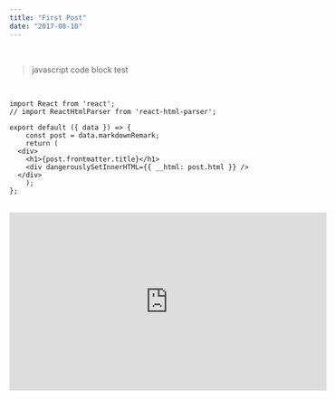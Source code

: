 ```yaml
---
title: "First Post"
date: "2017-08-10"
---
```


<br>

> javascript code block test

<br>

```jsx{1-2,22}
import React from 'react';
// import ReactHtmlParser from 'react-html-parser';

export default ({ data }) => {
	const post = data.markdownRemark;
	return (
  <div>
    <h1>{post.frontmatter.title}</h1>
    <div dangerouslySetInnerHTML={{ __html: post.html }} />
  </div>
	);
};

```
<br>

<iframe width="560" height="315" src="https://www.youtube.com/embed/4n0xNbfJLR8" frameborder="0" allowfullscreen></iframe>
